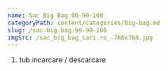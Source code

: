 ```yaml
---
name: Sac Big Bag 90-90-160
categoryPath: content/categories/Big-bag.md
slug: /sac-big-bag-90-90-160
imgSrc: /sac_big_bag_saci.ro_-768x768.jpg
---
```


1. tub incarcare / descarcare
